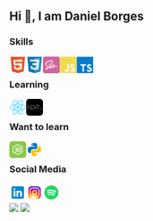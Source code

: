 ## Hi 👋, I am Daniel Borges

### Skills
[<img align="left" alt="linkedin" width="30px" src="https://raw.githubusercontent.com/devicons/devicon/master/icons/html5/html5-original.svg" />][html]
[<img align="left" alt="linkedin" width="30px" src="https://raw.githubusercontent.com/devicons/devicon/master/icons/css3/css3-original.svg" />][css]
[<img align="left" alt="linkedin" width="30px" src="./assets/images/sass.png" />][sass]
[<img align="left" alt="linkedin" width="30px" src="https://raw.githubusercontent.com/devicons/devicon/master/icons/javascript/javascript-plain.svg" />][javascript]
[<img align="left" alt="linkedin" width="30px" src="https://raw.githubusercontent.com/devicons/devicon/master/icons/typescript/typescript-plain.svg" />][typescript]

<br/>

### Learning
[<img align="left" alt="linkedin" width="30px" src="https://raw.githubusercontent.com/devicons/devicon/master/icons/react/react-original.svg" />][react]
[<img align="left" alt="linkedin" width="30px" src="./assets/images/next.png" />][next-js]

<br/>

### Want to learn 
[<img align="left" alt="linkedin" width="30px" src="./assets/images/node.png" />][node]
[<img align="left" alt="linkedin" width="30px" src="./assets/images/python.png" />][python]

<br/>

### Social Media
[<img align="left" alt="linkedin" width="30px" src="./assets/images/linkedin.png" />][linkedin]
[<img align="left" alt="linkedin" width="30px" src="./assets/images/instagram.png" />][instagram]
[<img align="left" alt="linkedin" width="30px" src="./assets/images/spotify.png" />][spotify]

<br/>
<br/>
<img height="180em" src="https://github-readme-stats.vercel.app/api?username=b0rgesdaniel&show_icons=true&theme=tokyonight" />
<img height="180em" src="https://github-readme-stats.vercel.app/api/top-langs/?username=b0rgesdaniel&layout=compact&langs_count=7&theme=tokyonight" />

<!-- [![Daniel's GitHub stats](https://github-readme-stats.vercel.app/api?username=b0rgesdaniel&show_icons=true&theme=tokyonight)](https://github.com/anuraghazra/github-readme-stats) -->
<!-- [![Top Langs](https://github-readme-stats.vercel.app/api/top-langs/?username=b0rgesdaniel&layout=compact&langs_count=7&theme=tokyonight)](https://github.com/anuraghazra/github-readme-stats) -->

[instagram]: https://www.instagram.com/borges.dn/
[linkedin]: https://www.linkedin.com/in/daniel-b0rges/
[html]: https://devdocs.io/html/
[css]: https://devdocs.io/css/
[javascript]: https://devdocs.io/javascript/
[sass]: https://sass-lang.com
[typescript]: https://devdocs.io/typescript/
[react]: https://www.react.com/
[react-native]: https://reactnative.dev
[next-js]: https://nextjs.org
[node]: https://devdocs.io/node/
[python]: https://devdocs.io/python~3.9/
[spotify]: https://open.spotify.com/user/dnborges?si=1329288a76e24c26
